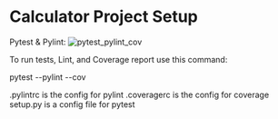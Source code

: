 # Calculator Project Setup

Pytest & Pylint:
![pytest_pylint_cov](https://user-images.githubusercontent.com/70772195/144174846-0e6a2987-bfd7-4dec-b1dd-b3ca9c1cc412.PNG)

To run tests, Lint, and Coverage report use this command:

pytest  --pylint --cov

.pylintrc is the config for pylint
.coveragerc is the config for coverage
setup.py is a config file for pytest
